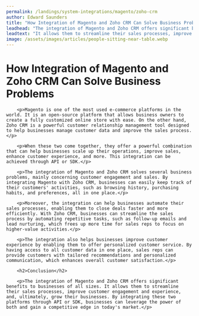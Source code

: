 ```yaml
---
permalink: /landings/system-integrations/magento/zoho-crm
author: Edward Saunders
title: "How Integration of Magento and Zoho CRM Can Solve Business Problems"
leadhead: "The integration of Magento and Zoho CRM offers significant benefits to businesses of all sizes"
leadtext: "It allows them to streamline their sales processes, improve customer engagement and experience, and, ultimately, grow their businesses. By integrating these two platforms through API or SDK, businesses can leverage the power of both and gain a competitive edge in today's market."
image: /assets/images/articles/people-sitting-near-table.webp
---
```

<div class="arttext">        <h1>How Integration of Magento and Zoho CRM Can Solve Business Problems</h1>
        
        <p>Magento is one of the most used e-commerce platforms in the world. It is an open-source platform that allows business owners to create a fully customized online store with ease. On the other hand, Zoho CRM is a powerful customer relationship management tool designed to help businesses manage customer data and improve the sales process.</p>
        
        <p>When these two come together, they offer a powerful combination that can help businesses scale up their operations, improve sales, enhance customer experience, and more. This integration can be achieved through API or SDK.</p>
        
        <p>The integration of Magento and Zoho CRM solves several business problems, mainly concerning customer engagement and sales. By integrating Magento with Zoho CRM, businesses can easily keep track of their customers' activities, such as browsing history, purchasing habits, and preferences, all in one place.</p>
        
        <p>Moreover, the integration can help businesses automate their sales processes, enabling them to close deals faster and more efficiently. With Zoho CRM, businesses can streamline the sales process by automating repetitive tasks, such as follow-up emails and lead nurturing, which frees up more time for sales reps to focus on higher-value activities.</p>
        
        <p>The integration also helps businesses improve customer experience by enabling them to offer personalized customer service. By having access to all customer data in one place, sales reps can provide customers with tailored recommendations and personalized communication, which enhances overall customer satisfaction.</p>
        
        <h2>Conclusion</h2>
        
        <p>The integration of Magento and Zoho CRM offers significant benefits to businesses of all sizes. It allows them to streamline their sales processes, improve customer engagement and experience, and, ultimately, grow their businesses. By integrating these two platforms through API or SDK, businesses can leverage the power of both and gain a competitive edge in today's market.</p>
</div>